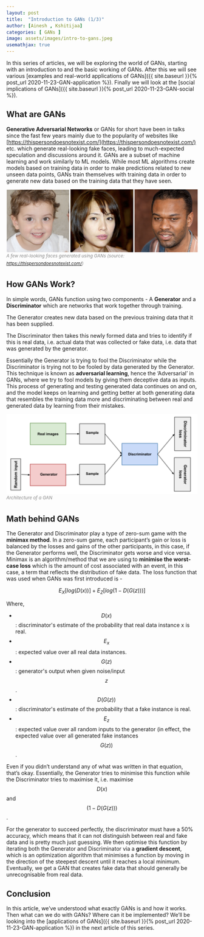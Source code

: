 ```yaml
---
layout: post
title:  "Introduction to GANs (1/3)"
author: [Ainesh , Kshitijaa]
categories: [ GANs ]
image: assets/images/intro-to-gans.jpeg
usemathjax: true
---
```


In this series of articles, we will be exploring the world of GANs, starting with an introduction to and the basic working of GANs. After this we will see various [examples and real-world applications of GANs]({{ site.baseurl }}{% post_url 2020-11-23-GAN-application %}). Finally we will look at the [social implications of GANs]({{ site.baseurl }}{% post_url 2020-11-23-GAN-social %}).

## What are GANs

**Generative Adversarial Networks** or GANs for short have been in talks since the fast few years mainly due to the popularity of websites like [https://thispersondoesnotexist.com/](https://thispersondoesnotexist.com/) etc. which generate real-looking fake faces, leading to much-expected speculation and discussions around it. GANs are a subset of machine learning and work similarly to ML models. While most ML algorithms create models based on training data in order to make predictions related to new unseen data points, GANs train themselves with training data in order to generate new data based on the training data that they have seen. 

![](../assets/images/gan.png)
<span style="color: #888"><sup><i>A few real-looking faces generated using GANs (source: https://thispersondoesnotexist.com/)</i></sup></span>

## How GANs Work?

In simple words, GANs function using two components - A **Generator** and a **Discriminator** which are networks that work together through training.

The Generator creates new data based on the previous training data that it has been supplied.

The Discriminator then takes this newly formed data and tries to identify if this is real data, i.e. actual data that was collected or fake data, i.e. data that was generated by the generator.

Essentially the Generator is trying to fool the Discriminator while the Discriminator is trying not to be fooled by data generated by the Generator. This technique is known as **adversarial learning**, hence the ‘Adversarial’ in GANs, where we try to fool models by giving them deceptive data as inputs. This process of generating and testing generated data continues on and on, and the model keeps on learning and getting better at both generating data that resembles the training data more and discriminating between real and generated data by learning from their mistakes.

![](../assets/images/gan2.png)
<span style="color: #888"><sup><i>Architecture of a GAN</i></sup></span>

## Math behind GANs
The Generator and Discriminator play a type of zero-sum game with the **minimax method**. In a zero-sum game, each participant’s gain or loss is balanced by the losses and gains of the other participants, in this case, if the Generator performs well, the Discriminator gets worse and vice versa. Minimax is an algorithm/method that we are using to **minimise the worst-case loss** which is the amount of cost associated with an event, in this case, a term that reflects the distribution of fake data. The loss function that was used when GANs was first introduced is -

$$E_X[log(D(x))] + E_Z[log(1-D(G(z)))]$$

Where,
- $$D(x)$$: discriminator's estimate of the probability that real data instance x is real.
- $$E_x$$: expected value over all real data instances.
- $$G(z)$$: generator's output when given noise/input $$z$$.
- $$D(G(z))$$: discriminator's estimate of the probability that a fake instance is real.
- $$E_z$$: expected value over all random inputs to the generator (in effect, the expected value over all generated fake instances $$G(z))$$.

Even if you didn’t understand any of what was written in that equation, that’s okay. Essentially, the Generator tries to minimise this function while the Discriminator tries to maximise it, i.e. maximise $$D(x)$$ and $$(1-D(G(z)))$$.

For the generator to succeed perfectly, the discriminator must have a 50% accuracy, which means that it can not distinguish between real and fake data and is pretty much just guessing. We then optimise this function by iterating both the Generator and Discriminator via a **gradient descent**, which is an optimization algorithm that minimises a function by moving in the direction of the steepest descent until it reaches a local minimum. Eventually, we get a GAN that creates fake data that should generally be unrecognisable from real data.

## Conclusion
In this article, we’ve understood what exactly GANs is and how it works. Then what can we do with GANs? Where can it be implemented? We’ll be looking into the [applications of GANs]({{ site.baseurl }}{% post_url 2020-11-23-GAN-application %}) in the next article of this series.